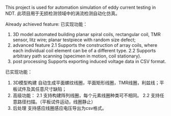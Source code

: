 This project is used for automation simulation of eddy current testing in NDT.
此项目用于无损检测领域中的涡流检测自动化仿真。

Already achieved feature: 
已实现功能：
1. 3D model
   automated building planar spiral coils, rectangular coil, TMR sensor, litz wire; planar testpiece with random size defect;
3. advanced feature
   2.1 Supports the construction of array coils, where each individual coil element can be of a different type.
   2.2 Supports arbitrary path scanning (specimen in motion, coil stationary).
5. post processing
   Supports exporting induced voltage data in CSV format.

已实现功能：
1. 3D模型构建
    自动生成平面螺纹线圈，平面矩形线圈，TMR线圈，利兹线；平板试件及其任意尺寸缺陷；
2. 高级功能：
   2.1 支持构建阵列线圈，每个元素线圈种类可不相同。
   2.2 支持任意路径扫描。（平板试件运动，线圈静止）
3. 后处理
   支持感应线圈感应电压导出为csv格式。
